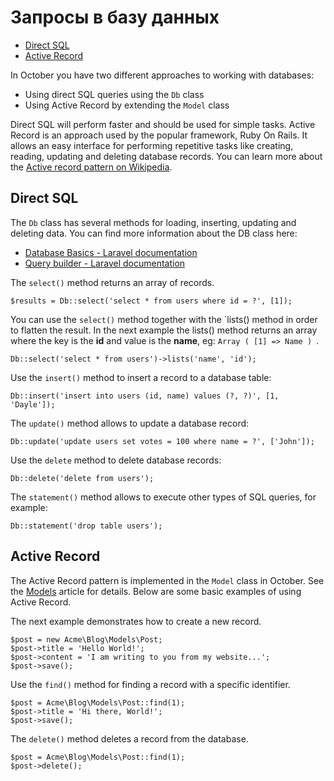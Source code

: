 # Запросы в базу данных

- [ Direct SQL](#direct-sql)
- [ Active Record](#active-record)


In October you have two different approaches to working with databases:

* Using direct SQL queries using the `Db` class
* Using Active Record by extending the `Model` class

Direct SQL will perform faster and should be used for simple tasks. Active Record is an approach used by the popular framework, Ruby On Rails. It allows an easy interface for performing repetitive tasks like creating, reading, updating and deleting database records. You can learn more about the [Active record pattern on Wikipedia](http://en.wikipedia.org/wiki/Active_record_pattern).

## <a name="direct-sql" class="anchor" href="#direct-sql"></a> Direct SQL

The `Db` class has several methods for loading, inserting, updating and deleting data. You can find more information about the DB class here:

* [Database Basics - Laravel documentation](http://laravel.com/docs/database)
* [Query builder - Laravel documentation](http://laravel.com/docs/queries)

The `select()` method returns an array of records.

    $results = Db::select('select * from users where id = ?', [1]);

You can use the `select()` method together with the `lists() method in order to flatten the result. In the next example the lists() method returns an array where the key is the **id** and value is the **name**, eg: ```Array ( [1] => Name ) ```.

    Db::select('select * from users')->lists('name', 'id');

Use the `insert()` method to insert a record to a database table:

    Db::insert('insert into users (id, name) values (?, ?)', [1, 'Dayle']);

The `update()` method allows to update a database record:

    Db::update('update users set votes = 100 where name = ?', ['John']);

Use the `delete` method to delete database records:

    Db::delete('delete from users');

The `statement()` method allows to execute other types of SQL queries, for example:

    Db::statement('drop table users');

## <a name="active-record" class="anchor" href="#active-record"></a> Active Record

The Active Record pattern is implemented in the `Model` class in October. See the [Models](model) article for details. Below are some basic examples of using Active Record.

The next example demonstrates how to create a new record.

    $post = new Acme\Blog\Models\Post;
    $post->title = 'Hello World!';
    $post->content = 'I am writing to you from my website...';
    $post->save();

Use the `find()` method for finding a record with a specific identifier.

    $post = Acme\Blog\Models\Post::find(1);
    $post->title = 'Hi there, World!';
    $post->save();

The `delete()` method deletes a record from the database.

    $post = Acme\Blog\Models\Post::find(1);
    $post->delete();

